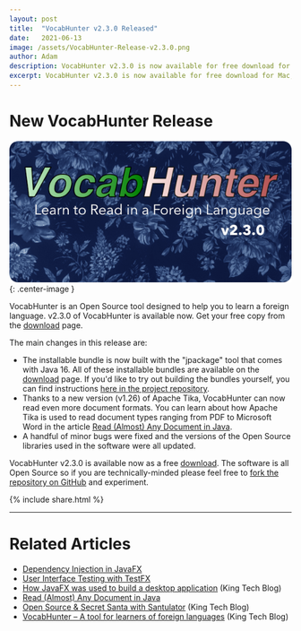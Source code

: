 ```yaml
---
layout: post
title:  "VocabHunter v2.3.0 Released"
date:   2021-06-13
image: /assets/VocabHunter-Release-v2.3.0.png
author: Adam
description: VocabHunter v2.3.0 is now available for free download for Mac, Windows and Linux
excerpt: VocabHunter v2.3.0 is now available for free download for Mac, Windows and Linux.  This release is built with the new Java 16 "jpackage" tool.
---
```

# New VocabHunter Release
![VocabHunter v2.3.0](/assets/VocabHunter-Release-v2.3.0.png){: .center-image }

VocabHunter is an Open Source tool designed to help you to learn a foreign language.  v2.3.0 of VocabHunter is available now.  Get your free copy from the [download](/download) page.

The main changes in this release are:

* The installable bundle is now built with the "jpackage" tool that comes with Java 16.  All of these installable bundles are available on the [download](/download) page.  If you'd like to try out building the bundles yourself, you can find instructions [here in the project repository][PACKAGING.md].
* Thanks to a new version (v1.26) of Apache Tika, VocabHunter can now read even more document formats.  You can learn about how Apache Tika is used to read document types ranging from PDF to Microsoft Word in the article [Read (Almost) Any Document in Java].
* A handful of minor bugs were fixed and the versions of the Open Source libraries used in the software were all updated.

VocabHunter v2.3.0 is available now as a free [download](/download).  The software is all Open Source so if you are technically-minded please feel free to [fork the repository on GitHub][GitHub] and experiment.

{% include share.html %}
___

# Related Articles
* [Dependency Injection in JavaFX]
* [User Interface Testing with TestFX]
* [How JavaFX was used to build a desktop application][KingTechBlog2] (King Tech Blog)
* [Read (Almost) Any Document in Java]
* [Open Source & Secret Santa with Santulator] (King Tech Blog)
* [VocabHunter – A tool for learners of foreign languages][KingTechBlog1] (King Tech Blog)

[Dependency Injection in JavaFX]:/2016/11/13/JavaFX-Dependency-Injection.html
[User Interface Testing with TestFX]:/2016/07/27/TestFX.html
[Building a JavaFX Search Bar]:https://medium.com/@adam_carroll/building-a-javafx-search-bar-6714a27c93d7
[Read (Almost) Any Document in Java]:/2017/04/30/Read-Any-Document-Format.html

[GitHub]:https://github.com/VocabHunter/VocabHunter
[PACKAGING.md]:https://github.com/VocabHunter/VocabHunter/blob/2.3.0/package/PACKAGING.md

[KingTechBlog1]:https://medium.com/techking/vocabhunter-a-tool-for-learners-of-foreign-languages-55c467a6250c
[KingTechBlog2]:https://medium.com/techking/how-javafx-was-used-to-build-a-desktop-application-7d4c680d8dc
[Open Source & Secret Santa with Santulator]:https://medium.com/techking/open-source-secret-santa-with-santulator-9101972359fc
